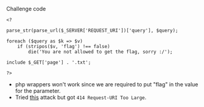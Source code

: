 Challenge code

```
<?

parse_str(parse_url($_SERVER['REQUEST_URI'])['query'], $query);

foreach ($query as $k => $v)
    if (stripos($v, 'flag') !== false)
        die('You are not allowed to get the flag, sorry :/');

include $_GET['page'] . '.txt';

?>
```

- php wrappers won't work since we are required to put "flag" in the value for the parameter.
- Tried [this](https://security.stackexchange.com/questions/17407/how-can-i-use-this-path-bypass-exploit-local-file-inclusion) attack but got `414 Request-URI Too Large`.
